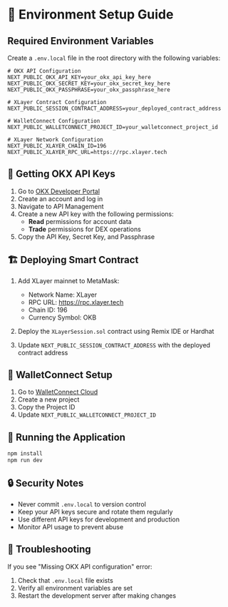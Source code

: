 # 🔐 Environment Setup Guide

## Required Environment Variables

Create a `.env.local` file in the root directory with the following variables:

```env
# OKX API Configuration
NEXT_PUBLIC_OKX_API_KEY=your_okx_api_key_here
NEXT_PUBLIC_OKX_SECRET_KEY=your_okx_secret_key_here
NEXT_PUBLIC_OKX_PASSPHRASE=your_okx_passphrase_here

# XLayer Contract Configuration
NEXT_PUBLIC_SESSION_CONTRACT_ADDRESS=your_deployed_contract_address

# WalletConnect Configuration
NEXT_PUBLIC_WALLETCONNECT_PROJECT_ID=your_walletconnect_project_id

# XLayer Network Configuration
NEXT_PUBLIC_XLAYER_CHAIN_ID=196
NEXT_PUBLIC_XLAYER_RPC_URL=https://rpc.xlayer.tech
```

## 🔑 Getting OKX API Keys

1. Go to [OKX Developer Portal](https://www.okx.com/developers)
2. Create an account and log in
3. Navigate to API Management
4. Create a new API key with the following permissions:
   - **Read** permissions for account data
   - **Trade** permissions for DEX operations
5. Copy the API Key, Secret Key, and Passphrase

## 🏗️ Deploying Smart Contract

1. Add XLayer mainnet to MetaMask:
   - Network Name: XLayer
   - RPC URL: https://rpc.xlayer.tech
   - Chain ID: 196
   - Currency Symbol: OKB

2. Deploy the `XLayerSession.sol` contract using Remix IDE or Hardhat

3. Update `NEXT_PUBLIC_SESSION_CONTRACT_ADDRESS` with the deployed contract address

## 🔗 WalletConnect Setup

1. Go to [WalletConnect Cloud](https://cloud.walletconnect.com/)
2. Create a new project
3. Copy the Project ID
4. Update `NEXT_PUBLIC_WALLETCONNECT_PROJECT_ID`

## 🚀 Running the Application

```bash
npm install
npm run dev
```

## 🔒 Security Notes

- Never commit `.env.local` to version control
- Keep your API keys secure and rotate them regularly
- Use different API keys for development and production
- Monitor API usage to prevent abuse

## 🐛 Troubleshooting

If you see "Missing OKX API configuration" error:
1. Check that `.env.local` file exists
2. Verify all environment variables are set
3. Restart the development server after making changes 